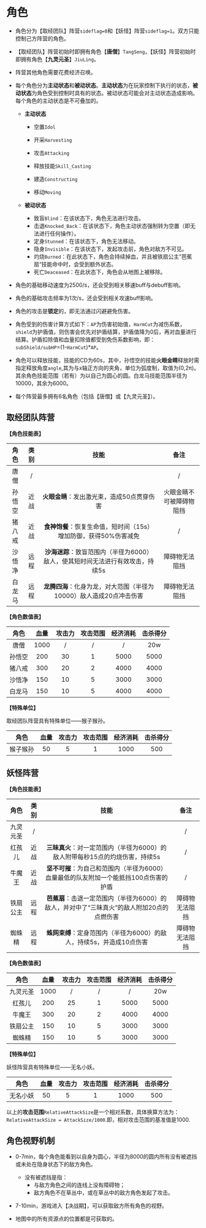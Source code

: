# 角色

- 角色分为【取经团队】阵营`sideflag=0`和【妖怪】阵营`sideflag=1`。双方只能控制己方阵营的角色。
- 【取经团队】阵营初始时即拥有角色【**唐僧**】`TangSeng`，【妖怪】阵营初始时即拥有角色【**九灵元圣**】`JiuLing`。
- 阵营其他角色需要花费经济召唤。
- 每个角色分为**主动状态**和**被动状态**。**主动状态**为在玩家控制下执行的状态，**被动状态**为角色受到控制时具有的状态。被动状态可能会对主动状态造成影响。每个角色的主动状态是不可叠加的。

  - **主动状态**
    - 空置`Idol`

    - 开采`Harvesting`

    - 攻击`Attacking`

    - 释放技能`Skill_Casting`

    - 建造`Constructing`

    - 移动`Moving`

  - **被动状态**

    - 致盲`Blind`：在该状态下，角色无法进行攻击。
    - 击退`Knocked_Back`：在该状态下，角色主动状态强制转为空置（即无法进行任何操作）。
    - 定身`Stunned`：在该状态下，角色无法移动。
    - 隐身`Invisible`：在该状态下，发起攻击前，角色对敌方不可见。
    - 灼烧`Burned`：在此状态下，角色会持续掉血，并且被铁扇公主”芭蕉扇“技能命中时，会受到额外状态。
    - 死亡`Deaceased`：在此状态下，角色会从地图上被移除。
- 角色的基础移动速度为2500/s，还会受到相关移速buff与debuff影响。
- 角色的基础攻击频率为1次/s，还会受到相关攻速buff影响。
- 角色的攻击是**锁定**的，即无法通过闪避避免伤害。
- 角色受到的伤害计算方式如下：`AP`为伤害初始值，`HarmCut`为减伤系数，`shield`为护盾值，则伤害会优先对护盾结算，护盾值降为0后，再对血量进行结算。护盾扣除值和血量扣除值都受到免伤系数影响，即：`subShield/subHP`=(1-`HarmCut`)*`AP`。
- 角色可以释放技能，技能的CD为60s，其中，孙悟空的技能**火眼金睛**释放时需指定释放角度`angle`,其为与x轴正方向的夹角，单位为弧度制，取值为(0,2π)。其余角色技能范围（若有）为以自己为圆心的圆。白龙马技能范围半径为10000，其余为6000。
- 每个阵营最多拥有6名角色（包括【唐僧】或【九灵元圣】）。

## 取经团队阵营

**【角色技能表】**

|  角色  | 类别 |                             技能                             |           备注           |
| :----: | :--: | :----------------------------------------------------------: | :----------------------: |
|  唐僧  |  /   |                                                              |            /             |
| 孙悟空 | 近战 |          **火眼金睛**：发出激光束，造成50点贯穿伤害          | 火眼金睛不可被障碍物阻挡 |
| 猪八戒 | 近战 | **食神饱餐**：恢复生命值，短时间（15s）增加防御，获得50%伤害减免 |            /             |
| 沙悟净 | 远程 | **沙海迷踪**：致盲范围内（半径为6000）敌人，使其短时间无法进行有效攻击，持续5s |      障碍物无法阻挡      |
| 白龙马 | 远程 | **龙腾四海**：化身为龙，对大范围（半径为10000）敌人造成20点冲击伤害 |      障碍物无法阻挡      |

**【角色数值表】**

|  角色  | 血量 | 攻击力 | 攻击范围 | 经济消耗 | 击杀得分 |
| :----: | :--: | :----: | :------: | :------: | :------: |
|  唐僧  | 1000 |   /    |    /     |    /     |   20w    |
| 孙悟空 | 200  |   30   |    1     |   5000   |   5000   |
| 猪八戒 | 300  |   20   |    2     |   4000   |   4000   |
| 沙悟净 | 150  |   10   |    5     |   3000   |   3000   |
| 白龙马 | 150  |   10   |    5     |   4000   |   4000   |

**【特殊单位】**

取经团队阵营具有特殊单位——猴子猴孙。

|   角色   | 血量 | 攻击力 | 攻击范围 | 经济消耗 | 击杀得分 |
| :------: | :--: | :----: | :------: | :------: | :------: |
| 猴子猴孙 |  50  |   5    |    1     |   1000   |   500    |

## 妖怪阵营

**【角色技能表】**

|   角色   | 类别 |                             技能                             |      备注      |
| :------: | :--: | :----------------------------------------------------------: | :------------: |
| 九灵元圣 |  /   |                                                              |       /        |
|  红孩儿  | 近战 | **三昧真火**：对一定范围内（半径为6000）的敌人附带每秒15点的灼烧伤害，持续5s |       /        |
|  牛魔王  | 近战 | **坚不可摧**：为自己和范围内（半径为6000）血量最低的队友附加一个能抵挡100点伤害的护盾 |       /        |
| 铁扇公主 | 远程 | **芭蕉扇**：击退一定范围内（半径为6000）的敌人，并对中了“三昧真火”的敌人附加20点的点燃伤害 | 障碍物无法阻挡 |
|  蜘蛛精  | 远程 | **蛛网束缚**：定身范围内（半径为6000）的敌人，持续5s，并造成10点伤害 | 障碍物无法阻挡 |

**【角色数值表】**

|   角色   | 血量 | 攻击力 | 攻击范围 | 经济消耗 | 击杀得分 |
| :------: | :--: | :----: | :------: | :------: | :------: |
| 九灵元圣 | 1000 |   /    |    /     |    /     |   20w    |
|  红孩儿  | 200  |   25   |    1     |   5000   |   5000   |
|  牛魔王  | 300  |   20   |    2     |   4000   |   4000   |
| 铁扇公主 | 150  |   10   |    5     |   3000   |   3000   |
|  蜘蛛精  | 150  |   10   |    5     |   3000   |   3000   |

**【特殊单位】**

妖怪阵营具有特殊单位——无名小妖。

|   角色   | 血量 | 攻击力 | 攻击范围 | 经济消耗 | 击杀得分 |
| :------: | :--: | :----: | :------: | :------: | :------: |
| 无名小妖 |  50  |   5    |    1     |   1000   |   500    |

以上的**攻击范围**`RelativeAttackSize`是一个相对系数，具体换算方法为：`RelativeAttackSize = AttackSize/1000`.即，相对攻击范围的基准值是1000.

## 角色视野机制

- 0-7min，每个角色能看到以自身为圆心，半径为8000的圆内所有没有被遮挡或未处在隐身状态下的敌方角色。
  - 没有被遮挡是指：
    - 与敌方角色之间的连线上没有障碍物；
    - 敌方角色不在草丛中，或在草丛中的敌方角色发起了攻击。

- 7-10min，游戏进入【决战期】，可以获取敌方所有角色的视野。
- 地图中的所有资源点的位置都是可获取的。